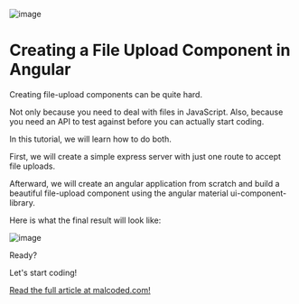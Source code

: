 ![image](https://raw.githubusercontent.com/LukasMarx/angular-file-upload/master/angular-file-upload-component.png)
# Creating a File Upload Component in Angular

Creating file-upload components can be quite hard. 

Not only because you need to deal with files in JavaScript. Also, because you need an API to test against before you can actually start coding.

In this tutorial, we will learn how to do both. 

First, we will create a simple express server with just one route to accept file uploads.

Afterward, we will create an angular application from scratch and build a beautiful file-upload component using the angular material ui-component-library.

Here is what the final result will look like:

![image](https://raw.githubusercontent.com/LukasMarx/angular-file-upload/master/angular-file-upload-result.png)

Ready?

Let's start coding! 

[Read the full article at malcoded.com!](https://malcoded.com/posts/angular-file-upload-component-with-express)
